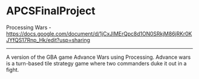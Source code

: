 # APCSFinalProject
Processing Wars - https://docs.google.com/document/d/1jCxJlMErQpc8d1ON0SRkjM86jRKr0KJYfQS17Rnp_Hk/edit?usp=sharing
<hr>
A version of the GBA game Advance Wars using Processing. Advance wars is a turn-based tile strategy game where two commanders duke it out in a fight.
